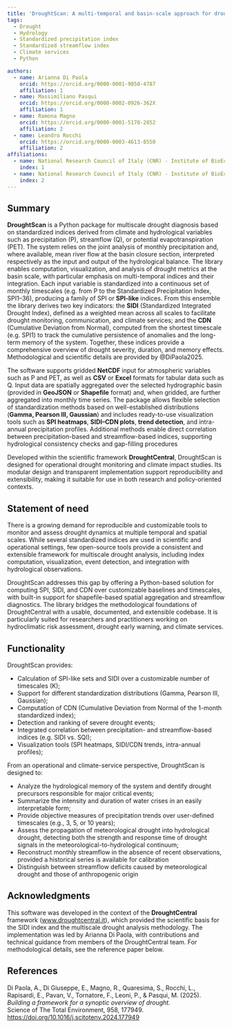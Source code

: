 ```yaml
---
title: 'DroughtScan: A multi-temporal and basin-scale approach for drought analysis'
tags:
  - Drought
  - Hydrology
  - Standardized precipitation index
  - Standardized streamflow index
  - Climate services
  - Python

authors:
  - name: Arianna Di Paola
    orcid: https://orcid.org/0000-0001-9050-4787
    affiliation: 1
  - name: Massimiliano Pasqui
    orcid: https://orcid.org/0000-0002-0926-362X
    affiliation: 1
  - name: Ramona Magno
    orcid: https://orcid.org/0000-0001-5170-2852
    affiliation: 2
  - name: Leandro Rocchi
    orcid: https://orcid.org/0000-0003-4613-8550
    affiliation: 2
affiliations:
  - name: National Research Council of Italy (CNR) - Institute of BioEconomy (IBE) - Rome, Italy
    index: 1
  - name: National Research Council of Italy (CNR) - Institute of BioEconomy (IBE) - Florence, Italy
    index: 2
---
```


## Summary

**DroughtScan** is a Python package for multiscale drought diagnosis based on standardized indices derived from climate and hydrological variables such as precipitation (P), streamflow (Q), or potential evapotranspiration (PET). The system relies on the joint analysis of monthly precipitation and, where available, mean river flow at the basin closure section, interpreted respectively as the input and output of the hydrological balance.
The library enables computation, visualization, and analysis of drought metrics at the basin scale, with particular emphasis on multi-temporal indices and their integration. Each input variable is standardized into a continuous set of monthly timescales (e.g. from P to the Standardized Precipitation Index, SPI1–36), producing a family of SPI or **SPI-like** indices. From this ensemble the library derives two key indicators: the **SIDI** (Standardized Integrated Drought Index), defined as a weighted mean across all scales to facilitate drought monitoring, communication, and climate services; and the **CDN** (Cumulative Deviation from Normal), computed from the shortest timescale (e.g. SPI1) to track the cumulative persistence of anomalies and the long-term memory of the system. Together, these indices provide a comprehensive overview of drought severity, duration, and memory effects. Methodological and scientific details are provided by @DiPaola2025.

The software supports gridded **NetCDF** input for atmospheric variables such as P and PET, as well as **CSV** or **Excel** formats for tabular data such as Q. Input data are spatially aggregated over the selected hydrographic basin (provided in **GeoJSON** or **Shapefile** format) and, when gridded, are further aggregated into monthly time series. The package allows flexible selection of standardization methods based on well-established distributions (**Gamma, Pearson III, Gaussian**) and includes ready-to-use visualization tools such as **SPI heatmaps**, **SIDI–CDN plots**, **trend detection**, and intra-annual precipitation profiles. Additional methods enable direct correlation between precipitation-based and streamflow-based indices, supporting hydrological consistency checks and gap-filling procedures

Developed within the scientific framework **DroughtCentral**, DroughtScan is designed for operational drought monitoring and climate impact studies. Its modular design and transparent implementation support reproducibility and extensibility, making it suitable for use in both research and policy-oriented contexts.

## Statement of need

There is a growing demand for reproducible and customizable tools to monitor and assess drought dynamics at multiple temporal and spatial scales. While several standardized indices are used in scientific and operational settings, few open-source tools provide a consistent and extensible framework for multiscale drought analysis, including index computation, visualization, event detection, and integration with hydrological observations.

DroughtScan addresses this gap by offering a Python-based solution for computing SPI, SIDI, and CDN over customizable baselines and timescales, with built-in support for shapefile-based spatial aggregation and streamflow diagnostics. The library bridges the methodological foundations of DroughtCentral with a usable, documented, and extensible codebase. It is particularly suited for researchers and practitioners working on hydroclimatic risk assessment, drought early warning, and climate services.

## Functionality

DroughtScan provides:
- Calculation of SPI-like sets and SIDI over a customizable number of timescales (K);
- Support for different standardization distributions (Gamma, Pearson III, Gaussian);
- Computation of CDN (Cumulative Deviation from Normal of the 1-month standardized index);
- Detection and ranking of severe drought events;
- Integrated correlation between precipitation- and streamflow-based indices (e.g. SIDI vs. SQI);
- Visualization tools (SPI heatmaps, SIDI/CDN trends, intra-annual profiles);

From an operational and climate-service perspective, DroughtScan is designed to:

- Analyze the hydrological memory of the system and dentify drought precursors responsible for major critical events;
- Summarize the intensity and duration of water crises in an easily interpretable form;
- Provide objective measures of precipitation trends over user-defined timescales (e.g., 3, 5, or 10 years);
- Assess the propagation of meteorological drought into hydrological drought, detecting both the strength and response time of drought signals in the meteorological-to-hydrological continuum;
- Reconstruct monthly streamflow in the absence of recent observations, provided a historical series is available for calibration
- Distinguish between streamflow deficits caused by meteorological drought and those of anthropogenic origin



## Acknowledgments

This software was developed in the context of the **DroughtCentral** framework (www.droughtcentral.it), which provided the scientific basis for the SIDI index and the multiscale drought analysis methodology. The implementation was led by Arianna Di Paola, with contributions and technical guidance from members of the DroughtCentral team. For methodological details, see the reference paper below.

## References

Di Paola, A., Di Giuseppe, E., Magno, R., Quaresima, S., Rocchi, L., Rapisardi, E., Pavan, V., Tornatore, F., Leoni, P., & Pasqui, M. (2025).  
*Building a framework for a synoptic overview of drought.*  
Science of The Total Environment, 958, 177949.  
https://doi.org/10.1016/j.scitotenv.2024.177949  
